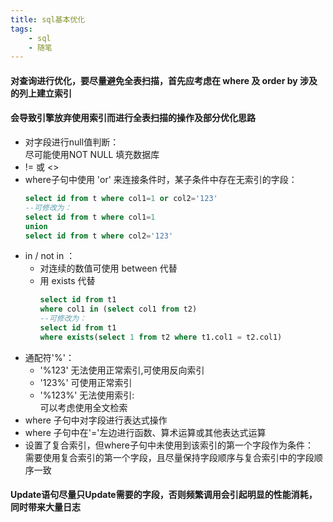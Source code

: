 ```yaml
---
title: sql基本优化
tags:
    - sql
    - 随笔
---
```


#### 对查询进行优化，要尽量避免全表扫描，首先应考虑在 where 及 order by 涉及的列上建立索引
    
#### 会导致引擎放弃使用索引而进行全表扫描的操作及部分优化思路
* 对字段进行null值判断：  
    尽可能使用NOT NULL 填充数据库  
* != 或 <>  
* where子句中使用 'or' 来连接条件时，某子条件中存在无索引的字段：
    ```sql
    select id from t where col1=1 or col2='123'
    --可修改为：
    select id from t where col1=1
    union
    select id from t where col2='123'
    ```
* in / not in ：  
    * 对连续的数值可使用 between 代替
    * 用 exists 代替
        ```sql
        select id from t1 
        where col1 in (select col1 from t2)
        --可修改为：
        select id from t1
        where exists(select 1 from t2 where t1.col1 = t2.col1)
        ```
* 通配符'%'：  
    * '%123' 无法使用正常索引,可使用反向索引
    * '123%' 可使用正常索引
    * '%123%' 无法使用索引:  
        可以考虑使用全文检索
* where 子句中对字段进行表达式操作
* where 子句中在'='左边进行函数、算术运算或其他表达式运算
* 设置了复合索引，但where子句中未使用到该索引的第一个字段作为条件：  
    需要使用复合索引的第一个字段，且尽量保持字段顺序与复合索引中的字段顺序一致  

#### Update语句尽量只Update需要的字段，否则频繁调用会引起明显的性能消耗，同时带来大量日志

